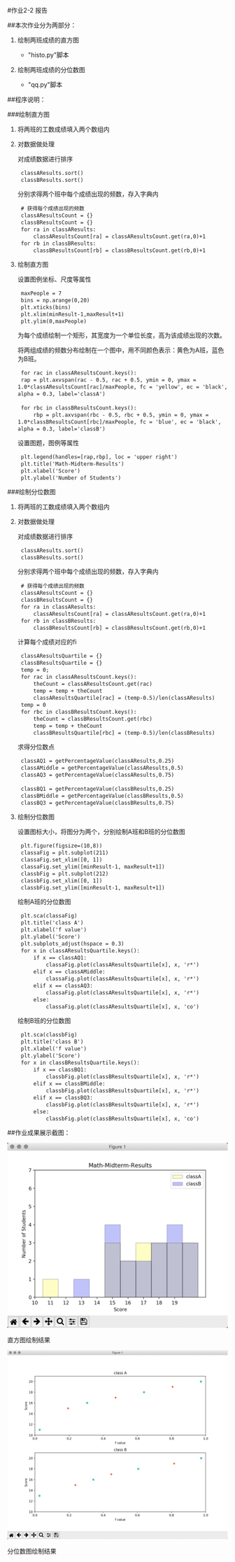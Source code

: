 #作业2-2 报告

##本次作业分为两部分：

1. 绘制两班成绩的直方图

	* "histo.py"脚本

2. 绘制两班成绩的分位数图

	* "qq.py"脚本


##程序说明：

###绘制直方图

1. 将两班的工数成绩填入两个数组内

2. 对数据做处理

	对成绩数据进行排序
	
		classAResults.sort()
		classBResults.sort()
    
    分别求得两个班中每个成绩出现的频数，存入字典内
    	
    	# 获得每个成绩出现的频数
		classAResultsCount = {}
		classBResultsCount = {}
		for ra in classAResults:
    		classAResultsCount[ra] = classAResultsCount.get(ra,0)+1
		for rb in classBResults:
    		classBResultsCount[rb] = classBResultsCount.get(rb,0)+1
3. 绘制直方图

	设置图例坐标、尺度等属性
	
		maxPeople = 7
		bins = np.arange(0,20)
		plt.xticks(bins)
		plt.xlim(minResult-1,maxResult+1)
		plt.ylim(0,maxPeople)
	
	为每个成绩绘制一个矩形，其宽度为一个单位长度，高为该成绩出现的次数。
	
	将两组成绩的频数分布绘制在一个图中，用不同颜色表示：黄色为A班，蓝色为B班。
	
		for rac in classAResultsCount.keys():
    	rap = plt.axvspan(rac - 0.5, rac + 0.5, ymin = 0, ymax = 1.0*classAResultsCount[rac]/maxPeople, fc = 'yellow', ec = 'black', alpha = 0.3, label='classA')

		for rbc in classBResultsCount.keys():
    		rbp = plt.axvspan(rbc - 0.5, rbc + 0.5, ymin = 0, ymax = 1.0*classBResultsCount[rbc]/maxPeople, fc = 'blue', ec = 'black', alpha = 0.3, label='classB')
	
	设置图题，图例等属性
	
		plt.legend(handles=[rap,rbp], loc = 'upper right')
		plt.title('Math-Midterm-Results')
		plt.xlabel('Score')
		plt.ylabel('Number of Students')


###绘制分位数图

1. 将两班的工数成绩填入两个数组内

2. 对数据做处理

	对成绩数据进行排序
	
		classAResults.sort()
		classBResults.sort()
    
    分别求得两个班中每个成绩出现的频数，存入字典内
    	
    	# 获得每个成绩出现的频数
		classAResultsCount = {}
		classBResultsCount = {}
		for ra in classAResults:
    		classAResultsCount[ra] = classAResultsCount.get(ra,0)+1
		for rb in classBResults:
    		classBResultsCount[rb] = classBResultsCount.get(rb,0)+1
    		
    计算每个成绩对应的fi
    
    	classAResultsQuartile = {}
		classBResultsQuartile = {}
		temp = 0;
		for rac in classAResultsCount.keys():
    		theCount = classAResultsCount.get(rac)
    		temp = temp + theCount
    		classAResultsQuartile[rac] = (temp-0.5)/len(classAResults)
		temp = 0
		for rbc in classBResultsCount.keys():
    		theCount = classBResultsCount.get(rbc)
    		temp = temp + theCount
    		classBResultsQuartile[rbc] = (temp-0.5)/len(classBResults)
    		
    求得分位数点
    
    	classAQ1 = getPercentageValue(classAResults,0.25)
		classAMiddle = getPercentageValue(classAResults,0.5)
		classAQ3 = getPercentageValue(classAResults,0.75)

		classBQ1 = getPercentageValue(classBResults,0.25)
		classBMiddle = getPercentageValue(classBResults,0.5)
		classBQ3 = getPercentageValue(classBResults,0.75)
3. 绘制分位数图
	
	设置图标大小，将图分为两个，分别绘制A班和B班的分位数图
	
		plt.figure(figsize=(10,8))
		classaFig = plt.subplot(211)
		classaFig.set_xlim([0, 1])
		classaFig.set_ylim([minResult-1, maxResult+1])
		classbFig = plt.subplot(212)
		classbFig.set_xlim([0, 1])
		classbFig.set_ylim([minResult-1, maxResult+1])
	
	绘制A班的分位数图
		
		plt.sca(classaFig)
		plt.title('class A')
		plt.xlabel('f value')
		plt.ylabel('Score')
		plt.subplots_adjust(hspace = 0.3)
		for x in classAResultsQuartile.keys():
    		if x == classAQ1:
        		classaFig.plot(classAResultsQuartile[x], x, 'r*')
    		elif x == classAMiddle:
        		classaFig.plot(classAResultsQuartile[x], x, 'r*')
    		elif x == classAQ3:
        		classaFig.plot(classAResultsQuartile[x], x, 'r*')
    		else:
        		classaFig.plot(classAResultsQuartile[x], x, 'co')
        		
	绘制B班的分位数图
	
		plt.sca(classbFig)
		plt.title('class B')
		plt.xlabel('f value')
		plt.ylabel('Score')
		for x in classBResultsQuartile.keys():
    		if x == classBQ1:
        		classbFig.plot(classBResultsQuartile[x], x, 'r*')
    		elif x == classBMiddle:
        		classbFig.plot(classBResultsQuartile[x], x, 'r*')
    		elif x == classBQ3:
        		classbFig.plot(classBResultsQuartile[x], x, 'r*')
    		else:
        		classbFig.plot(classBResultsQuartile[x], x, 'co')

##作业成果展示截图：

<img src="pic/histo.png">

直方图绘制结果

<img src="pic/qq.png">

分位数图绘制结果